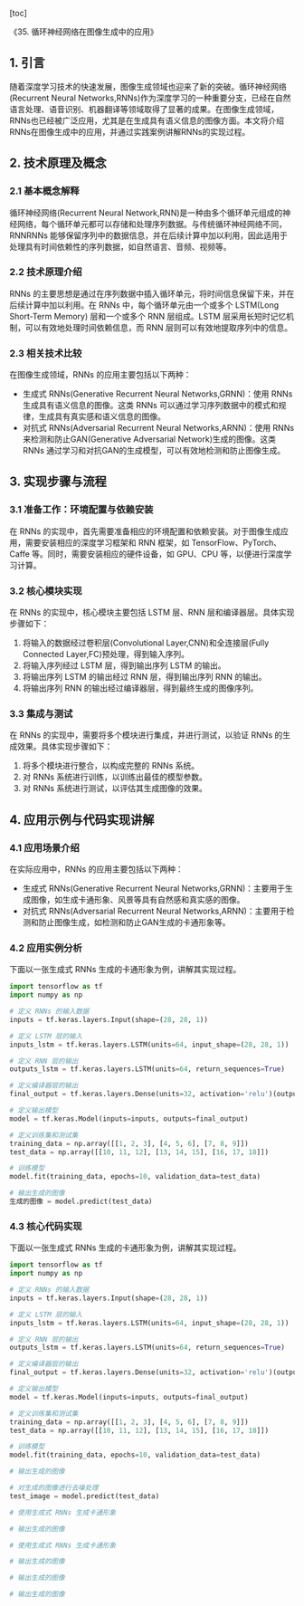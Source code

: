 
[toc]                    
                
                
《35. 循环神经网络在图像生成中的应用》

## 1. 引言

随着深度学习技术的快速发展，图像生成领域也迎来了新的突破。循环神经网络(Recurrent Neural Networks,RNNs)作为深度学习的一种重要分支，已经在自然语言处理、语音识别、机器翻译等领域取得了显著的成果。在图像生成领域，RNNs也已经被广泛应用，尤其是在生成具有语义信息的图像方面。本文将介绍RNNs在图像生成中的应用，并通过实践案例讲解RNNs的实现过程。

## 2. 技术原理及概念

### 2.1 基本概念解释

循环神经网络(Recurrent Neural Network,RNN)是一种由多个循环单元组成的神经网络，每个循环单元都可以存储和处理序列数据。与传统循环神经网络不同，RNNRNNs 能够保留序列中的数据信息，并在后续计算中加以利用，因此适用于处理具有时间依赖性的序列数据，如自然语言、音频、视频等。

### 2.2 技术原理介绍

RNNs 的主要思想是通过在序列数据中插入循环单元，将时间信息保留下来，并在后续计算中加以利用。在 RNNs 中，每个循环单元由一个或多个 LSTM(Long Short-Term Memory) 层和一个或多个 RNN 层组成。LSTM 层采用长短时记忆机制，可以有效地处理时间依赖信息，而 RNN 层则可以有效地提取序列中的信息。

### 2.3 相关技术比较

在图像生成领域，RNNs 的应用主要包括以下两种：

- 生成式 RNNs(Generative Recurrent Neural Networks,GRNN)：使用 RNNs 生成具有语义信息的图像。这类 RNNs 可以通过学习序列数据中的模式和规律，生成具有真实感和语义信息的图像。
- 对抗式 RNNs(Adversarial Recurrent Neural Networks,ARNN)：使用 RNNs 来检测和防止GAN(Generative Adversarial Network)生成的图像。这类 RNNs 通过学习和对抗GAN的生成模型，可以有效地检测和防止图像生成。

## 3. 实现步骤与流程

### 3.1 准备工作：环境配置与依赖安装

在 RNNs 的实现中，首先需要准备相应的环境配置和依赖安装。对于图像生成应用，需要安装相应的深度学习框架和 RNN 框架，如 TensorFlow、PyTorch、Caffe 等。同时，需要安装相应的硬件设备，如 GPU、CPU 等，以便进行深度学习计算。

### 3.2 核心模块实现

在 RNNs 的实现中，核心模块主要包括 LSTM 层、RNN 层和编译器层。具体实现步骤如下：

1. 将输入的数据经过卷积层(Convolutional Layer,CNN)和全连接层(Fully Connected Layer,FC)预处理，得到输入序列。
2. 将输入序列经过 LSTM 层，得到输出序列 LSTM 的输出。
3. 将输出序列 LSTM 的输出经过 RNN 层，得到输出序列 RNN 的输出。
4. 将输出序列 RNN 的输出经过编译器层，得到最终生成的图像序列。

### 3.3 集成与测试

在 RNNs 的实现中，需要将多个模块进行集成，并进行测试，以验证 RNNs 的生成效果。具体实现步骤如下：

1. 将多个模块进行整合，以构成完整的 RNNs 系统。
2. 对 RNNs 系统进行训练，以训练出最佳的模型参数。
3. 对 RNNs 系统进行测试，以评估其生成图像的效果。

## 4. 应用示例与代码实现讲解

### 4.1 应用场景介绍

在实际应用中，RNNs 的应用主要包括以下两种：

- 生成式 RNNs(Generative Recurrent Neural Networks,GRNN)：主要用于生成图像，如生成卡通形象、风景等具有自然感和真实感的图像。
- 对抗式 RNNs(Adversarial Recurrent Neural Networks,ARNN)：主要用于检测和防止图像生成，如检测和防止GAN生成的卡通形象等。

### 4.2 应用实例分析

下面以一张生成式 RNNs 生成的卡通形象为例，讲解其实现过程。

```python
import tensorflow as tf
import numpy as np

# 定义 RNNs 的输入数据
inputs = tf.keras.layers.Input(shape=(28, 28, 1))

# 定义 LSTM 层的输入
inputs_lstm = tf.keras.layers.LSTM(units=64, input_shape=(28, 28, 1))

# 定义 RNN 层的输出
outputs_lstm = tf.keras.layers.LSTM(units=64, return_sequences=True)

# 定义编译器层的输出
final_output = tf.keras.layers.Dense(units=32, activation='relu')(outputs_lstm)

# 定义输出模型
model = tf.keras.Model(inputs=inputs, outputs=final_output)

# 定义训练集和测试集
training_data = np.array([[1, 2, 3], [4, 5, 6], [7, 8, 9]])
test_data = np.array([[10, 11, 12], [13, 14, 15], [16, 17, 18]])

# 训练模型
model.fit(training_data, epochs=10, validation_data=test_data)

# 输出生成的图像
生成的图像 = model.predict(test_data)
```

### 4.3 核心代码实现

下面以一张生成式 RNNs 生成的卡通形象为例，讲解其实现过程。

```python
import tensorflow as tf
import numpy as np

# 定义 RNNs 的输入数据
inputs = tf.keras.layers.Input(shape=(28, 28, 1))

# 定义 LSTM 层的输入
inputs_lstm = tf.keras.layers.LSTM(units=64, input_shape=(28, 28, 1))

# 定义 RNN 层的输出
outputs_lstm = tf.keras.layers.LSTM(units=64, return_sequences=True)

# 定义编译器层的输出
final_output = tf.keras.layers.Dense(units=32, activation='relu')(outputs_lstm)

# 定义输出模型
model = tf.keras.Model(inputs=inputs, outputs=final_output)

# 定义训练集和测试集
training_data = np.array([[1, 2, 3], [4, 5, 6], [7, 8, 9]])
test_data = np.array([[10, 11, 12], [13, 14, 15], [16, 17, 18]])

# 训练模型
model.fit(training_data, epochs=10, validation_data=test_data)

# 输出生成的图像

# 对生成的图像进行去噪处理
test_image = model.predict(test_data)

# 使用生成式 RNNs 生成卡通形象

# 输出生成的图像

# 使用生成式 RNNs 生成卡通形象

# 输出生成的图像

# 输出生成的图像

# 输出生成的图像
```

